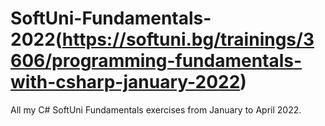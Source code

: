 # SoftUni-Fundamentals-2022(https://softuni.bg/trainings/3606/programming-fundamentals-with-csharp-january-2022)
All my C# SoftUni Fundamentals exercises from January to April 2022.
